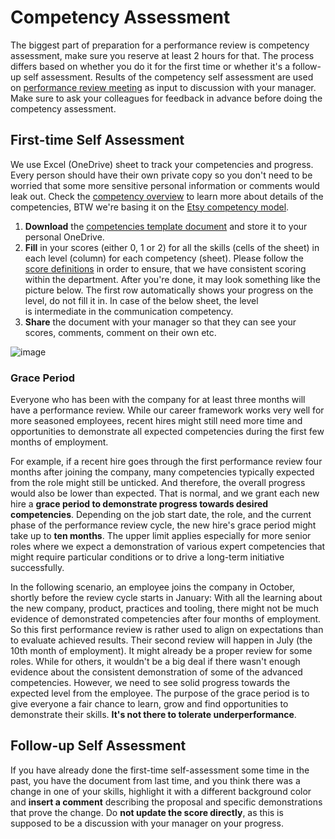 # Competency Assessment

The biggest part of preparation for a performance review is competency assessment, make sure you reserve at least 2 hours for that. The process differs based on whether you do it for the first time or whether it's a follow-up self assessment. Results of the competency self assessment are used on [performance review meeting](performance-review-meeting.md) as input to discussion with your manager. Make sure to ask your colleagues for feedback in advance before doing the competency assessment.

## First-time Self Assessment

We use Excel (OneDrive) sheet to track your competencies and progress. Every person should have their own private copy so you don't need to be worried that some more sensitive personal information or comments would leak out. Check the [competency overview](../competencies.md) to learn more about details of the competencies, BTW we're basing it on the [Etsy competency model](https://etsy.github.io/Etsy-Engineering-Career-Ladder/competencies.html). 

1. **Download** the [competencies template document](https://github.com/MewsSystems/org/blob/main/tech/career-framework/mews-competencies-template.xlsx?raw=true) and store it to your personal OneDrive.
1. **Fill** in your scores (either 0, 1 or 2) for all the skills (cells of the sheet) in each level (column) for each competency (sheet). Please follow the [score definitions](progress.md#progress) in order to ensure, that we have consistent scoring within the department. After you're done, it may look something like the picture below. The first row automatically shows your progress on the level, do not fill it in. In case of the below sheet, the level is intermediate in the communication competency.
1. **Share** the document with your manager so that they can see your scores, comments, comment on their own etc.

![image](https://user-images.githubusercontent.com/435787/176137660-13f860c3-5eb3-4908-a8d2-283bed63864f.png)

### Grace Period

Everyone who has been with the company for at least three months will have a performance review. While our career framework works very well for more seasoned employees, recent hires might still need more time and opportunities to demonstrate all expected competencies during the first few months of employment. 

For example, if a recent hire goes through the first performance review four months after joining the company, many competencies typically expected from the role might still be unticked. And therefore, the overall progress would also be lower than expected. That is normal, and we grant each new hire a **grace period to demonstrate progress towards desired competencies**. Depending on the job start date, the role, and the current phase of the performance review cycle, the new hire's grace period might take up to **ten months**. The upper limit applies especially for more senior roles where we expect a demonstration of various expert competencies that might require particular conditions or to drive a long-term initiative successfully. 

In the following scenario, an employee joins the company in October, shortly before the review cycle starts in January: With all the learning about the new company, product, practices and tooling, there might not be much evidence of demonstrated competencies after four months of employment. So this first performance review is rather used to align on expectations than to evaluate achieved results. Their second review will happen in July (the 10th month of employment). It might already be a proper review for some roles. While for others, it wouldn't be a big deal if there wasn't enough evidence about the consistent demonstration of some of the advanced competencies. However, we need to see solid progress towards the expected level from the employee. The purpose of the grace period is to give everyone a fair chance to learn, grow and find opportunities to demonstrate their skills. **It's not there to tolerate underperformance**.

## Follow-up Self Assessment

If you have already done the first-time self-assessment some time in the past, you have the document from last time, and you think there was a change in one of your skills, highlight it with a different background color and **insert a comment** describing the proposal and specific demonstrations that prove the change. Do **not update the score directly**, as this is supposed to be a discussion with your manager on your progress.